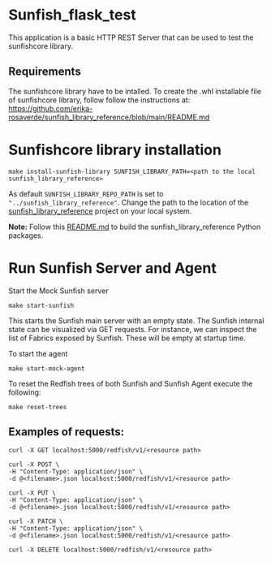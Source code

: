 # Sunfish_flask_test
This application is a basic HTTP REST Server that can be used to test the sunfishcore library.

## Requirements
The sunfishcore library have to be intalled. To create the .whl installable file of sunfishcore library, follow follow the instructions at:
https://github.com/erika-rosaverde/sunfish_library_reference/blob/main/README.md


# Sunfishcore library installation
```commandline
make install-sunfish-library SUNFISH_LIBRARY_PATH=<path to the local sunfish_library_reference>
```
As default `SUNFISH_LIBRARY_REPO_PATH` is set to `"../sunfish_library_reference"`. 
Change the path to the location of the 
[sunfish_library_reference](https://github.com/OpenFabrics/sunfish_library_reference) project on your local system.

**Note:** Follow this [README.md](https://github.com/OpenFabrics/sunfish_library_reference/blob/main/README.md#to-generate-the-installation-file)
to build the sunfish_library_reference Python packages.

# Run Sunfish Server and Agent 

Start the Mock Sunfish server
```commandline
make start-sunfish
```

This starts the Sunfish main server with an empty state. The Sunfish internal state can be visualized via GET requests.
For instance, we can inspect the list of Fabrics exposed by Sunfish. These will be empty at startup time.

To start the agent
```
make start-mock-agent

```

To reset the Redfish trees of both Sunfish and Sunfish Agent execute the following:
```commandline
make reset-trees
```

## Examples of requests:
	curl -X GET localhost:5000/redfish/v1/<resource path>
	
	curl -X POST \
	-H "Content-Type: application/json" \
	-d @<filename>.json localhost:5000/redfish/v1/<resource path>

	curl -X PUT \
	-H "Content-Type: application/json" \
	-d @<filename>.json localhost:5000/redfish/v1/<resource path>

	curl -X PATCH \
	-H "Content-Type: application/json" \
	-d @<filename>.json localhost:5000/redfish/v1/<resource path>

	curl -X DELETE localhost:5000/redfish/v1/<resource path>
